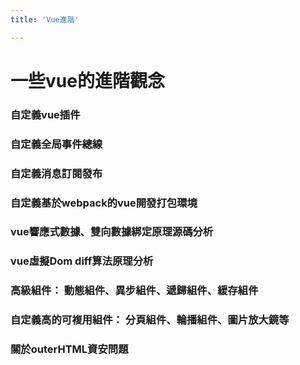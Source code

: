 ```yaml
---
title: 'Vue進階'

---
```


# 一些vue的進階觀念

### 自定義vue插件
### 自定義全局事件總線
### 自定義消息訂閱發布
### 自定義基於webpack的vue開發打包環境
### vue響應式數據、雙向數據綁定原理源碼分析
### vue虛擬Dom diff算法原理分析
### 高級組件： 動態組件、異步組件、遞歸組件、緩存組件
### 自定義高的可複用組件： 分頁組件、輪播組件、圖片放大鏡等
### 關於outerHTML資安問題
